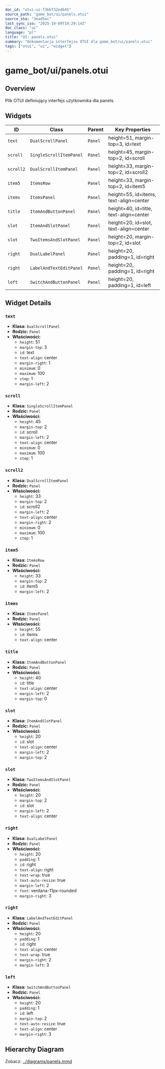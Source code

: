 ```yaml
---
doc_id: "otui-ui-f3bbf32ed645"
source_path: "game_bot/ui/panels.otui"
source_sha: "3ead5ec"
last_sync_iso: "2025-10-09T10:29:14Z"
doc_class: "ui"
language: "pl"
title: "UI: panels.otui"
summary: "Dokumentacja interfejsu OTUI dla game_bot/ui/panels.otui"
tags: ["otui", "ui", "widget"]
---
```


# game_bot/ui/panels.otui

## Overview

Plik OTUI definiujący interfejs użytkownika dla panels.

## Widgets

| ID | Class | Parent | Key Properties |
|----|-------|--------|----------------|
| `text` | `DualScrollPanel` | `Panel` | height=51, margin-top=3, id=text |
| `scroll` | `SingleScrollItemPanel` | `Panel` | height=45, margin-top=2, id=scroll |
| `scroll2` | `DualScrollItemPanel` | `Panel` | height=33, margin-top=2, id=scroll2 |
| `item5` | `ItemsRow` | `Panel` | height=33, margin-top=2, id=item5 |
| `items` | `ItemsPanel` | `Panel` | height=55, id=items, text-align=center |
| `title` | `ItemAndButtonPanel` | `Panel` | height=40, id=title, text-align=center |
| `slot` | `ItemAndSlotPanel` | `Panel` | height=20, id=slot, text-align=center |
| `slot` | `TwoItemsAndSlotPanel` | `Panel` | height=20, margin-top=2, id=slot |
| `right` | `DualLabelPanel` | `Panel` | height=20, padding=1, id=right |
| `right` | `LabelAndTextEditPanel` | `Panel` | height=20, padding=1, id=right |
| `left` | `SwitchAndButtonPanel` | `Panel` | height=20, padding=1, id=left |

## Widget Details

### `text`

- **Klasa:** `DualScrollPanel`
- **Rodzic:** `Panel`
- **Właściwości:**
  - `height`: 51
  - `margin-top`: 3
  - `id`: text
  - `text-align`: center
  - `margin-right`: 1
  - `minimum`: 0
  - `maximum`: 100
  - `step`: 1
  - `margin-left`: 2

### `scroll`

- **Klasa:** `SingleScrollItemPanel`
- **Rodzic:** `Panel`
- **Właściwości:**
  - `height`: 45
  - `margin-top`: 2
  - `id`: scroll
  - `margin-left`: 2
  - `text-align`: center
  - `minimum`: 0
  - `maximum`: 100
  - `step`: 1

### `scroll2`

- **Klasa:** `DualScrollItemPanel`
- **Rodzic:** `Panel`
- **Właściwości:**
  - `height`: 33
  - `margin-top`: 2
  - `id`: scroll2
  - `margin-left`: 2
  - `text-align`: center
  - `margin-right`: 2
  - `minimum`: 0
  - `maximum`: 100
  - `step`: 1

### `item5`

- **Klasa:** `ItemsRow`
- **Rodzic:** `Panel`
- **Właściwości:**
  - `height`: 33
  - `margin-top`: 2
  - `id`: item5
  - `margin-left`: 2

### `items`

- **Klasa:** `ItemsPanel`
- **Rodzic:** `Panel`
- **Właściwości:**
  - `height`: 55
  - `id`: items
  - `text-align`: center

### `title`

- **Klasa:** `ItemAndButtonPanel`
- **Rodzic:** `Panel`
- **Właściwości:**
  - `height`: 40
  - `id`: title
  - `text-align`: center
  - `margin-left`: 2
  - `margin-top`: 0

### `slot`

- **Klasa:** `ItemAndSlotPanel`
- **Rodzic:** `Panel`
- **Właściwości:**
  - `height`: 20
  - `id`: slot
  - `text-align`: center
  - `margin-left`: 2
  - `margin-top`: 2

### `slot`

- **Klasa:** `TwoItemsAndSlotPanel`
- **Rodzic:** `Panel`
- **Właściwości:**
  - `height`: 20
  - `margin-top`: 2
  - `id`: slot
  - `margin-left`: 2
  - `text-align`: center

### `right`

- **Klasa:** `DualLabelPanel`
- **Rodzic:** `Panel`
- **Właściwości:**
  - `height`: 20
  - `padding`: 1
  - `id`: right
  - `text-align`: right
  - `text-wrap`: true
  - `text-auto-resize`: true
  - `margin-left`: 2
  - `font`: verdana-11px-rounded
  - `margin-right`: 3

### `right`

- **Klasa:** `LabelAndTextEditPanel`
- **Rodzic:** `Panel`
- **Właściwości:**
  - `height`: 20
  - `padding`: 1
  - `id`: right
  - `text-align`: center
  - `text-wrap`: true
  - `margin-right`: 2
  - `margin-left`: 3

### `left`

- **Klasa:** `SwitchAndButtonPanel`
- **Rodzic:** `Panel`
- **Właściwości:**
  - `height`: 20
  - `padding`: 1
  - `id`: left
  - `margin-top`: 2
  - `text-auto-resize`: true
  - `text-align`: center
  - `margin-right`: 3

## Hierarchy Diagram

Zobacz: [../diagrams/panels.mmd](../diagrams/panels.mmd)
